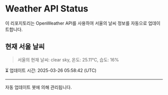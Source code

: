 
# Weather API Status

이 리포지토리는 OpenWeather API를 사용하여 서울의 날씨 정보를 자동으로 업데이트합니다.

## 현재 서울 날씨
> 서울의 현재 날씨: clear sky, 온도: 25.11°C, 습도: 16%

⏳ 업데이트 시간: 2025-03-26 05:58:42 (UTC)

---
자동 업데이트 봇에 의해 관리됩니다.

